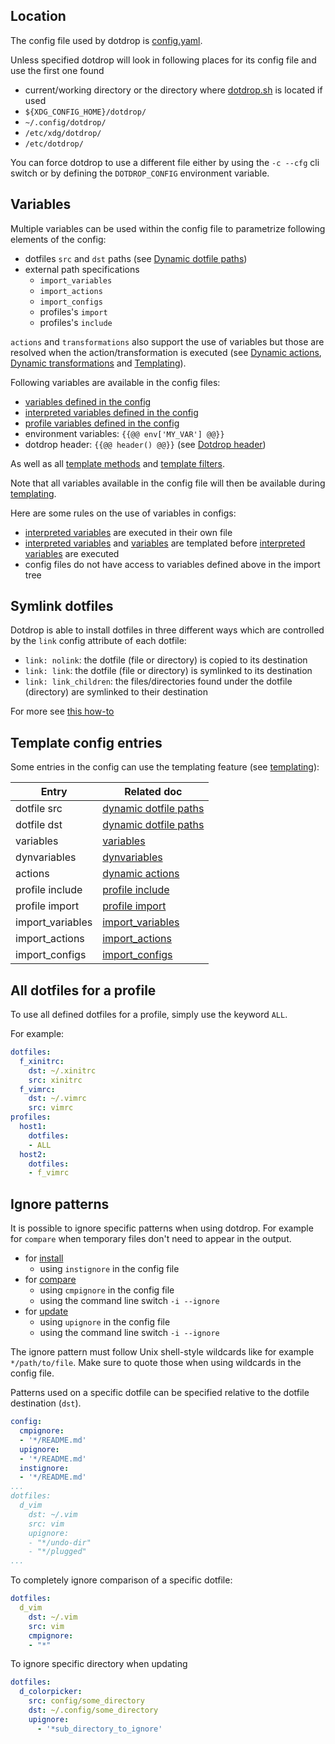 ## Location

The config file used by dotdrop is
[config.yaml](https://github.com/deadc0de6/dotdrop/blob/master/config.yaml).

Unless specified dotdrop will look in following places for its config file
and use the first one found

* current/working directory or the directory where [dotdrop.sh](https://github.com/deadc0de6/dotdrop/blob/master/dotdrop.sh) is located if used
* `${XDG_CONFIG_HOME}/dotdrop/`
* `~/.config/dotdrop/`
* `/etc/xdg/dotdrop/`
* `/etc/dotdrop/`

You can force dotdrop to use a different file either by using the `-c --cfg` cli switch
or by defining the `DOTDROP_CONFIG` environment variable.

## Variables

Multiple variables can be used within the config file to
parametrize following elements of the config:

* dotfiles `src` and `dst` paths (see [Dynamic dotfile paths](config-details.md#dynamic-dotfile-paths))
* external path specifications
  * `import_variables`
  * `import_actions`
  * `import_configs`
  * profiles's `import`
  * profiles's `include`

`actions` and `transformations` also support the use of variables
but those are resolved when the action/transformation is executed
(see [Dynamic actions](config-details.md#dynamic-actions),
[Dynamic transformations](config-details.md#dynamic-transformations) and [Templating](templating.md)).

Following variables are available in the config files:

* [variables defined in the config](config-details.md#entry-variables)
* [interpreted variables defined in the config](config-details.md#entry-dynvariables)
* [profile variables defined in the config](config-details.md#entry-profile-variables)
* environment variables: `{{@@ env['MY_VAR'] @@}}`
* dotdrop header: `{{@@ header() @@}}` (see [Dotdrop header](templating.md#dotdrop-header))

As well as all [template methods](templating.md#template-methods) and [template filters](templating.md#template-filters).

Note that all variables available in the config file will
then be available during [templating](templating.md).

Here are some rules on the use of variables in configs:

* [interpreted variables](config-details.md#entry-dynvariables) are executed in their own file
* [interpreted variables](config-details.md#entry-dynvariables) and
  [variables](config-details.md#entry-variables) are templated before
  [interpreted variables](config-details.md#entry-dynvariables) are executed
* config files do not have access to variables defined above in the import tree

## Symlink dotfiles

Dotdrop is able to install dotfiles in three different ways
which are controlled by the `link` config attribute of each dotfile:

* `link: nolink`: the dotfile (file or directory) is copied to its destination
* `link: link`: the dotfile (file or directory) is symlinked to its destination
* `link: link_children`: the files/directories found under the dotfile (directory) are symlinked to their destination

For more see [this how-to](howto/symlink-dotfiles.md)

## Template config entries

Some entries in the config can use the templating feature (see [templating](templating.md)):

Entry    | Related doc
-------- | -------------
dotfile src | [dynamic dotfile paths](config-details/#dynamic-dotfile-paths)
dotfile dst | [dynamic dotfile paths](config-details/#dynamic-dotfile-paths)
variables | [variables](config-details/#entry-variables)
dynvariables | [dynvariables](config-details/#entry-dynvariables)
actions | [dynamic actions](config-details/#dynamic-actions)
profile include | [profile include](config-details/#entry-profile-include)
profile import | [profile import](config-details/#entry-profile-import)
import_variables | [import_variables](config-details/#entry-import_variables)
import_actions | [import_actions](config-details/#entry-import_actions)
import_configs | [import_configs](config-details/#entry-import_configs)

## All dotfiles for a profile

To use all defined dotfiles for a profile, simply use
the keyword `ALL`.

For example:
```yaml
dotfiles:
  f_xinitrc:
    dst: ~/.xinitrc
    src: xinitrc
  f_vimrc:
    dst: ~/.vimrc
    src: vimrc
profiles:
  host1:
    dotfiles:
    - ALL
  host2:
    dotfiles:
    - f_vimrc
```

## Ignore patterns

It is possible to ignore specific patterns when using dotdrop. For example for `compare` when temporary
files don't need to appear in the output.

* for [install](usage.md#install-dotfiles)
    * using `instignore` in the config file
* for [compare](usage.md#compare-dotfiles)
    * using `cmpignore` in the config file
    * using the command line switch `-i --ignore`
* for [update](usage.md#update-dotfiles)
    * using `upignore` in the config file
    * using the command line switch `-i --ignore`

The ignore pattern must follow Unix shell-style wildcards like for example `*/path/to/file`.
Make sure to quote those when using wildcards in the config file.

Patterns used on a specific dotfile can be specified relative to the dotfile destination (`dst`).

```yaml
config:
  cmpignore:
  - '*/README.md'
  upignore:
  - '*/README.md'
  instignore:
  - '*/README.md'
...
dotfiles:
  d_vim
    dst: ~/.vim
    src: vim
    upignore:
    - "*/undo-dir"
    - "*/plugged"
...
```

To completely ignore comparison of a specific dotfile:
```yaml
dotfiles:
  d_vim
    dst: ~/.vim
    src: vim
    cmpignore:
    - "*"
```

To ignore specific directory when updating
```yaml
dotfiles:
  d_colorpicker:
    src: config/some_directory
    dst: ~/.config/some_directory
    upignore:
      - '*sub_directory_to_ignore'
```

